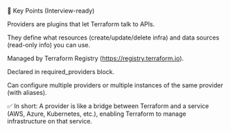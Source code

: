 🔹 Key Points (Interview-ready)

Providers are plugins that let Terraform talk to APIs.

They define what resources (create/update/delete infra) and data sources (read-only info) you can use.

Managed by Terraform Registry (https://registry.terraform.io).

Declared in required_providers block.

Can configure multiple providers or multiple instances of the same provider (with aliases).

✅ In short:
A provider is like a bridge between Terraform and a service (AWS, Azure, Kubernetes, etc.), enabling Terraform to manage infrastructure on that service.
